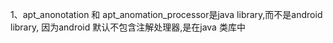 1、apt_anonotation 和 apt_anomation_processor是java library,而不是android library, 因为android 默认不包含注解处理器,是在java 类库中
